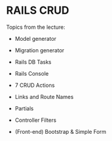 # RAILS CRUD

Topics from the lecture:

* Model generator

* Migration generator

* Rails DB Tasks

* Rails Console

* 7 CRUD Actions

* Links and Route Names

* Partials

* Controller Filters

* (Front-end) Bootstrap & Simple Form

